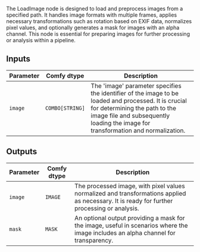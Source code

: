 
The LoadImage node is designed to load and preprocess images from a specified path. It handles image formats with multiple frames, applies necessary transformations such as rotation based on EXIF data, normalizes pixel values, and optionally generates a mask for images with an alpha channel. This node is essential for preparing images for further processing or analysis within a pipeline.

## Inputs

| Parameter | Comfy dtype  | Description |
|-----------|--------------|-------------|
| `image`   | `COMBO[STRING]` | The 'image' parameter specifies the identifier of the image to be loaded and processed. It is crucial for determining the path to the image file and subsequently loading the image for transformation and normalization. |

## Outputs

| Parameter | Comfy dtype | Description |
|-----------|-------------|-------------|
| `image`   | `IMAGE`     | The processed image, with pixel values normalized and transformations applied as necessary. It is ready for further processing or analysis. |
| `mask`    | `MASK`      | An optional output providing a mask for the image, useful in scenarios where the image includes an alpha channel for transparency. |
